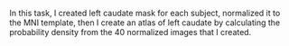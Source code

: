 In this task, I created left caudate mask for each subject, normalized it to the MNI template, then I create an atlas of left caudate by calculating the probability density from the 40 normalized images that I created.
